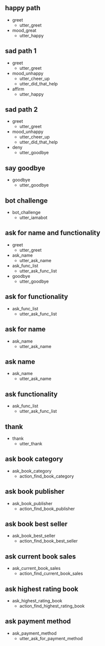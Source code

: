 ## happy path
* greet
  - utter_greet
* mood_great
  - utter_happy

## sad path 1
* greet
  - utter_greet
* mood_unhappy
  - utter_cheer_up
  - utter_did_that_help
* affirm
  - utter_happy

## sad path 2
* greet
  - utter_greet
* mood_unhappy
  - utter_cheer_up
  - utter_did_that_help
* deny
  - utter_goodbye

## say goodbye
* goodbye
  - utter_goodbye

## bot challenge
* bot_challenge
  - utter_iamabot

## ask for name and functionality
* greet
  - utter_greet
* ask_name
  - utter_ask_name
* ask_func_list
  - utter_ask_func_list
* goodbye
  - utter_goodbye
  
## ask for functionality
* ask_func_list
  - utter_ask_func_list

## ask for name
* ask_name
  - utter_ask_name

## ask name
* ask_name
  - utter_ask_name

## ask functionality
* ask_func_list
  - utter_ask_func_list

## thank
* thank
  - utter_thank

## ask book category
* ask_book_category
  - action_find_book_category

## ask book publisher
* ask_book_publisher
  - action_find_book_publisher

## ask book best seller
* ask_book_best_seller
  - action_find_book_best_seller

## ask current book sales
* ask_current_book_sales
  - action_find_current_book_sales

## ask highest rating book
* ask_highest_rating_book
  - action_find_highest_rating_book

## ask payment method
* ask_payment_method
  - utter_ask_for_payment_method

